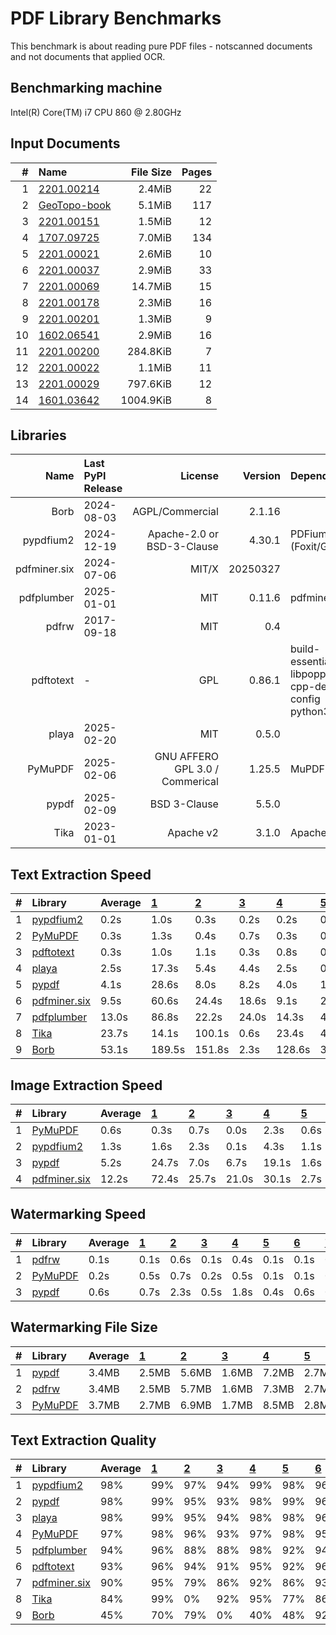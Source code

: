 # PDF Library Benchmarks
This benchmark is about reading pure PDF files - notscanned documents and not documents that applied OCR.

## Benchmarking machine
 Intel(R) Core(TM) i7 CPU         860  @ 2.80GHz

## Input Documents
| #  |                                               Name                                               | File Size | Pages |
| -: | :----------------------------------------------------------------------------------------------- | --------: | ----: |
|  1 | [2201.00214](https://arxiv.org/pdf/2201.00214.pdf)                                               |    2.4MiB |    22 |
|  2 | [GeoTopo-book](https://github.com/py-pdf/sample-files/raw/main/009-pdflatex-geotopo/GeoTopo.pdf) |    5.1MiB |   117 |
|  3 | [2201.00151](https://arxiv.org/pdf/2201.00151.pdf)                                               |    1.5MiB |    12 |
|  4 | [1707.09725](https://arxiv.org/pdf/1707.09725.pdf)                                               |    7.0MiB |   134 |
|  5 | [2201.00021](https://arxiv.org/pdf/2201.00021.pdf)                                               |    2.6MiB |    10 |
|  6 | [2201.00037](https://arxiv.org/pdf/2201.00037.pdf)                                               |    2.9MiB |    33 |
|  7 | [2201.00069](https://arxiv.org/pdf/2201.00069.pdf)                                               |   14.7MiB |    15 |
|  8 | [2201.00178](https://arxiv.org/pdf/2201.00178.pdf)                                               |    2.3MiB |    16 |
|  9 | [2201.00201](https://arxiv.org/pdf/2201.00201.pdf)                                               |    1.3MiB |     9 |
| 10 | [1602.06541](https://arxiv.org/pdf/1602.06541.pdf)                                               |    2.9MiB |    16 |
| 11 | [2201.00200](https://arxiv.org/pdf/2201.00200.pdf)                                               |  284.8KiB |     7 |
| 12 | [2201.00022](https://arxiv.org/pdf/2201.00022v1.pdf)                                             |    1.1MiB |    11 |
| 13 | [2201.00029](https://arxiv.org/pdf/2201.00029.pdf)                                               |  797.6KiB |    12 |
| 14 | [1601.03642](https://arxiv.org/pdf/1601.03642.pdf)                                               | 1004.9KiB |     8 |

## Libraries
|     Name     | Last PyPI Release |             License             | Version  |                       Dependencies                        |
| -----------: | :---------------- | ------------------------------: | -------: | :-------------------------------------------------------- |
|         Borb | 2024-08-03        |                 AGPL/Commercial |   2.1.16 |                                                           |
|    pypdfium2 | 2024-12-19        |      Apache-2.0 or BSD-3-Clause |   4.30.1 | PDFium (Foxit/Google)                                     |
| pdfminer.six | 2024-07-06        |                           MIT/X | 20250327 |                                                           |
|   pdfplumber | 2025-01-01        |                             MIT |   0.11.6 | pdfminer.six                                              |
|        pdfrw | 2017-09-18        |                             MIT |      0.4 |                                                           |
|    pdftotext | -                 |                             GPL |   0.86.1 | build-essential libpoppler-cpp-dev pkg-config python3-dev |
|        playa | 2025-02-20        |                             MIT |    0.5.0 |                                                           |
|      PyMuPDF | 2025-02-06        | GNU AFFERO GPL 3.0 / Commerical |   1.25.5 | MuPDF                                                     |
|        pypdf | 2025-02-09        |                    BSD 3-Clause |    5.5.0 |                                                           |
|         Tika | 2023-01-01        |                       Apache v2 |    3.1.0 | Apache Tika                                               |


## Text Extraction Speed

| #  |                          Library                          | Average | [   1   ](https://arxiv.org/pdf/2201.00214.pdf) | [   2   ](https://github.com/py-pdf/sample-files/raw/main/009-pdflatex-geotopo/GeoTopo.pdf) | [   3   ](https://arxiv.org/pdf/2201.00151.pdf) | [   4   ](https://arxiv.org/pdf/1707.09725.pdf) | [   5   ](https://arxiv.org/pdf/2201.00021.pdf) | [   6   ](https://arxiv.org/pdf/2201.00037.pdf) | [   7   ](https://arxiv.org/pdf/2201.00069.pdf) | [   8   ](https://arxiv.org/pdf/2201.00178.pdf) | [   9   ](https://arxiv.org/pdf/2201.00201.pdf) | [  10   ](https://arxiv.org/pdf/1602.06541.pdf) | [  11   ](https://arxiv.org/pdf/2201.00200.pdf) | [  12   ](https://arxiv.org/pdf/2201.00022v1.pdf) | [  13   ](https://arxiv.org/pdf/2201.00029.pdf) | [  14   ](https://arxiv.org/pdf/1601.03642.pdf) |
| :- | :-------------------------------------------------------- | :------ | :---------------------------------------------- | :------------------------------------------------------------------------------------------ | :---------------------------------------------- | :---------------------------------------------- | :---------------------------------------------- | :---------------------------------------------- | :---------------------------------------------- | :---------------------------------------------- | :---------------------------------------------- | :---------------------------------------------- | :---------------------------------------------- | :------------------------------------------------ | :---------------------------------------------- | :---------------------------------------------- |
| 1  | [pypdfium2      ](https://pypi.org/project/pypdfium2/)    |    0.2s | 1.0s                                            | 0.3s                                                                                        | 0.2s                                            | 0.2s                                            | 0.0s                                            | 0.1s                                            | 0.1s                                            | 0.1s                                            | 0.0s                                            | 0.1s                                            | 0.0s                                            | 0.0s                                              | 0.0s                                            | 0.0s                                            |
| 2  | [PyMuPDF        ](https://pypi.org/project/PyMuPDF/)      |    0.3s | 1.3s                                            | 0.4s                                                                                        | 0.7s                                            | 0.3s                                            | 0.1s                                            | 0.2s                                            | 0.1s                                            | 0.1s                                            | 0.1s                                            | 0.1s                                            | 0.1s                                            | 0.1s                                              | 0.1s                                            | 0.1s                                            |
| 3  | [pdftotext      ](https://poppler.freedesktop.org/)       |    0.3s | 1.0s                                            | 1.1s                                                                                        | 0.3s                                            | 0.8s                                            | 0.1s                                            | 0.3s                                            | 0.2s                                            | 0.1s                                            | 0.1s                                            | 0.1s                                            | 0.1s                                            | 0.1s                                              | 0.0s                                            | 0.1s                                            |
| 4  | [playa          ](https://pypi.org/project/playa-pdf/)    |    2.5s | 17.3s                                           | 5.4s                                                                                        | 4.4s                                            | 2.5s                                            | 0.7s                                            | 1.2s                                            | 0.6s                                            | 0.7s                                            | 0.4s                                            | 0.7s                                            | 0.5s                                            | 0.5s                                              | 0.5s                                            | 0.3s                                            |
| 5  | [pypdf          ](https://pypi.org/project/pypdf/)        |    4.1s | 28.6s                                           | 8.0s                                                                                        | 8.2s                                            | 4.0s                                            | 1.2s                                            | 1.8s                                            | 0.9s                                            | 0.8s                                            | 0.6s                                            | 1.0s                                            | 0.9s                                            | 0.6s                                              | 0.7s                                            | 0.4s                                            |
| 6  | [pdfminer.six   ](https://pypi.org/project/pdfminer.six/) |    9.5s | 60.6s                                           | 24.4s                                                                                       | 18.6s                                           | 9.1s                                            | 2.4s                                            | 4.1s                                            | 1.8s                                            | 2.1s                                            | 1.4s                                            | 2.6s                                            | 1.8s                                            | 1.5s                                              | 1.1s                                            | 0.9s                                            |
| 7  | [pdfplumber     ](https://pypi.org/project/pdfplumber/)   |   13.0s | 86.8s                                           | 22.2s                                                                                       | 24.0s                                           | 14.3s                                           | 4.0s                                            | 7.2s                                            | 3.3s                                            | 3.2s                                            | 2.9s                                            | 4.4s                                            | 3.2s                                            | 2.8s                                              | 1.8s                                            | 1.7s                                            |
| 8  | [Tika           ](https://pypi.org/project/tika/)         |   23.7s | 14.1s                                           | 100.1s                                                                                      | 0.6s                                            | 23.4s                                           | 47.5s                                           | 48.3s                                           | 26.2s                                           | 34.6s                                           | 0.1s                                            | 13.2s                                           | 0.1s                                            | 23.2s                                             | 0.1s                                            | 0.1s                                            |
| 9  | [Borb           ](https://pypi.org/project/borb/)         |   53.1s | 189.5s                                          | 151.8s                                                                                      | 2.3s                                            | 128.6s                                          | 34.0s                                           | 11.8s                                           | 118.7s                                          | 25.8s                                           | 31.9s                                           | 8.4s                                            | 5.8s                                            | 27.0s                                             | 5.0s                                            | 2.9s                                            |


## Image Extraction Speed

| #  |                          Library                          | Average | [   1   ](https://arxiv.org/pdf/2201.00214.pdf) | [   2   ](https://github.com/py-pdf/sample-files/raw/main/009-pdflatex-geotopo/GeoTopo.pdf) | [   3   ](https://arxiv.org/pdf/2201.00151.pdf) | [   4   ](https://arxiv.org/pdf/1707.09725.pdf) | [   5   ](https://arxiv.org/pdf/2201.00021.pdf) | [   6   ](https://arxiv.org/pdf/2201.00037.pdf) | [   7   ](https://arxiv.org/pdf/2201.00069.pdf) | [   8   ](https://arxiv.org/pdf/2201.00178.pdf) | [   9   ](https://arxiv.org/pdf/2201.00201.pdf) | [  10   ](https://arxiv.org/pdf/1602.06541.pdf) | [  11   ](https://arxiv.org/pdf/2201.00200.pdf) | [  12   ](https://arxiv.org/pdf/2201.00022v1.pdf) | [  13   ](https://arxiv.org/pdf/2201.00029.pdf) | [  14   ](https://arxiv.org/pdf/1601.03642.pdf) |
| :- | :-------------------------------------------------------- | :------ | :---------------------------------------------- | :------------------------------------------------------------------------------------------ | :---------------------------------------------- | :---------------------------------------------- | :---------------------------------------------- | :---------------------------------------------- | :---------------------------------------------- | :---------------------------------------------- | :---------------------------------------------- | :---------------------------------------------- | :---------------------------------------------- | :------------------------------------------------ | :---------------------------------------------- | :---------------------------------------------- |
| 1  | [PyMuPDF        ](https://pypi.org/project/PyMuPDF/)      |    0.6s | 0.3s                                            | 0.7s                                                                                        | 0.0s                                            | 2.3s                                            | 0.6s                                            | 0.0s                                            | 3.3s                                            | 0.5s                                            | 0.5s                                            | 0.1s                                            | 0.0s                                            | 0.4s                                              | 0.3s                                            | 0.0s                                            |
| 2  | [pypdfium2      ](https://pypi.org/project/pypdfium2/)    |    1.3s | 1.6s                                            | 2.3s                                                                                        | 0.1s                                            | 4.3s                                            | 1.1s                                            | 0.2s                                            | 5.7s                                            | 0.9s                                            | 0.8s                                            | 0.3s                                            | 0.0s                                            | 0.8s                                              | 0.3s                                            | 0.0s                                            |
| 3  | [pypdf          ](https://pypi.org/project/pypdf/)        |    5.2s | 24.7s                                           | 7.0s                                                                                        | 6.7s                                            | 19.1s                                           | 1.6s                                            | 0.7s                                            | 7.7s                                            | 1.5s                                            | 1.6s                                            | 0.8s                                            | 0.2s                                            | 1.2s                                              | 0.3s                                            | 0.3s                                            |
| 4  | [pdfminer.six   ](https://pypi.org/project/pdfminer.six/) |   12.2s | 72.4s                                           | 25.7s                                                                                       | 21.0s                                           | 30.1s                                           | 2.7s                                            | 4.3s                                            | 2.4s                                            | 2.3s                                            | 1.5s                                            | 2.7s                                            | 2.0s                                            | 1.6s                                              | 1.1s                                            | 0.9s                                            |


## Watermarking Speed

| #  |                       Library                        | Average | [   1   ](https://arxiv.org/pdf/2201.00214.pdf) | [   2   ](https://github.com/py-pdf/sample-files/raw/main/009-pdflatex-geotopo/GeoTopo.pdf) | [   3   ](https://arxiv.org/pdf/2201.00151.pdf) | [   4   ](https://arxiv.org/pdf/1707.09725.pdf) | [   5   ](https://arxiv.org/pdf/2201.00021.pdf) | [   6   ](https://arxiv.org/pdf/2201.00037.pdf) | [   7   ](https://arxiv.org/pdf/2201.00069.pdf) | [   8   ](https://arxiv.org/pdf/2201.00178.pdf) | [   9   ](https://arxiv.org/pdf/2201.00201.pdf) | [  10   ](https://arxiv.org/pdf/1602.06541.pdf) | [  11   ](https://arxiv.org/pdf/2201.00200.pdf) | [  12   ](https://arxiv.org/pdf/2201.00022v1.pdf) | [  13   ](https://arxiv.org/pdf/2201.00029.pdf) | [  14   ](https://arxiv.org/pdf/1601.03642.pdf) |
| :- | :--------------------------------------------------- | :------ | :---------------------------------------------- | :------------------------------------------------------------------------------------------ | :---------------------------------------------- | :---------------------------------------------- | :---------------------------------------------- | :---------------------------------------------- | :---------------------------------------------- | :---------------------------------------------- | :---------------------------------------------- | :---------------------------------------------- | :---------------------------------------------- | :------------------------------------------------ | :---------------------------------------------- | :---------------------------------------------- |
| 1  | [pdfrw          ](https://pypi.org/project/pdfrw/)   |    0.1s | 0.1s                                            | 0.6s                                                                                        | 0.1s                                            | 0.4s                                            | 0.1s                                            | 0.1s                                            | 0.2s                                            | 0.1s                                            | 0.1s                                            | 0.1s                                            | 0.1s                                            | 0.1s                                              | 0.0s                                            | 0.1s                                            |
| 2  | [PyMuPDF        ](https://pypi.org/project/PyMuPDF/) |    0.2s | 0.5s                                            | 0.7s                                                                                        | 0.2s                                            | 0.5s                                            | 0.1s                                            | 0.1s                                            | 0.1s                                            | 0.1s                                            | 0.1s                                            | 0.1s                                            | 0.0s                                            | 0.1s                                              | 0.0s                                            | 0.0s                                            |
| 3  | [pypdf          ](https://pypi.org/project/pypdf/)   |    0.6s | 0.7s                                            | 2.3s                                                                                        | 0.5s                                            | 1.8s                                            | 0.4s                                            | 0.6s                                            | 0.3s                                            | 0.5s                                            | 0.2s                                            | 0.6s                                            | 0.2s                                            | 0.5s                                              | 0.1s                                            | 0.1s                                            |


## Watermarking File Size

| #  |                       Library                        | Average | [   1   ](https://arxiv.org/pdf/2201.00214.pdf) | [   2   ](https://github.com/py-pdf/sample-files/raw/main/009-pdflatex-geotopo/GeoTopo.pdf) | [   3   ](https://arxiv.org/pdf/2201.00151.pdf) | [   4   ](https://arxiv.org/pdf/1707.09725.pdf) | [   5   ](https://arxiv.org/pdf/2201.00021.pdf) | [   6   ](https://arxiv.org/pdf/2201.00037.pdf) | [   7   ](https://arxiv.org/pdf/2201.00069.pdf) | [   8   ](https://arxiv.org/pdf/2201.00178.pdf) | [   9   ](https://arxiv.org/pdf/2201.00201.pdf) | [  10   ](https://arxiv.org/pdf/1602.06541.pdf) | [  11   ](https://arxiv.org/pdf/2201.00200.pdf) | [  12   ](https://arxiv.org/pdf/2201.00022v1.pdf) | [  13   ](https://arxiv.org/pdf/2201.00029.pdf) | [  14   ](https://arxiv.org/pdf/1601.03642.pdf) |
| :- | :--------------------------------------------------- | :------ | :---------------------------------------------- | :------------------------------------------------------------------------------------------ | :---------------------------------------------- | :---------------------------------------------- | :---------------------------------------------- | :---------------------------------------------- | :---------------------------------------------- | :---------------------------------------------- | :---------------------------------------------- | :---------------------------------------------- | :---------------------------------------------- | :------------------------------------------------ | :---------------------------------------------- | :---------------------------------------------- |
| 1  | [pypdf          ](https://pypi.org/project/pypdf/)   | 3.4MB   | 2.5MB                                           | 5.6MB                                                                                       | 1.6MB                                           | 7.2MB                                           | 2.7MB                                           | 3.1MB                                           | 15.4MB                                          | 2.4MB                                           | 1.3MB                                           | 3.0MB                                           | 0.3MB                                           | 1.1MB                                             | 0.8MB                                           | 1.0MB                                           |
| 2  | [pdfrw          ](https://pypi.org/project/pdfrw/)   | 3.4MB   | 2.5MB                                           | 5.7MB                                                                                       | 1.6MB                                           | 7.3MB                                           | 2.7MB                                           | 3.1MB                                           | 15.4MB                                          | 2.4MB                                           | 1.3MB                                           | 3.0MB                                           | 0.3MB                                           | 1.1MB                                             | 0.8MB                                           | 1.0MB                                           |
| 3  | [PyMuPDF        ](https://pypi.org/project/PyMuPDF/) | 3.7MB   | 2.7MB                                           | 6.9MB                                                                                       | 1.7MB                                           | 8.5MB                                           | 2.8MB                                           | 3.4MB                                           | 15.5MB                                          | 2.5MB                                           | 1.4MB                                           | 3.2MB                                           | 0.3MB                                           | 1.2MB                                             | 0.9MB                                           | 1.1MB                                           |

## Text Extraction Quality

| #  |                          Library                          | Average | [   1   ](https://arxiv.org/pdf/2201.00214.pdf) | [   2   ](https://github.com/py-pdf/sample-files/raw/main/009-pdflatex-geotopo/GeoTopo.pdf) | [   3   ](https://arxiv.org/pdf/2201.00151.pdf) | [   4   ](https://arxiv.org/pdf/1707.09725.pdf) | [   5   ](https://arxiv.org/pdf/2201.00021.pdf) | [   6   ](https://arxiv.org/pdf/2201.00037.pdf) | [   7   ](https://arxiv.org/pdf/2201.00069.pdf) | [   8   ](https://arxiv.org/pdf/2201.00178.pdf) | [   9   ](https://arxiv.org/pdf/2201.00201.pdf) | [  10   ](https://arxiv.org/pdf/1602.06541.pdf) | [  11   ](https://arxiv.org/pdf/2201.00200.pdf) | [  12   ](https://arxiv.org/pdf/2201.00022v1.pdf) | [  13   ](https://arxiv.org/pdf/2201.00029.pdf) | [  14   ](https://arxiv.org/pdf/1601.03642.pdf) |
| :- | :-------------------------------------------------------- | :------ | :---------------------------------------------- | :------------------------------------------------------------------------------------------ | :---------------------------------------------- | :---------------------------------------------- | :---------------------------------------------- | :---------------------------------------------- | :---------------------------------------------- | :---------------------------------------------- | :---------------------------------------------- | :---------------------------------------------- | :---------------------------------------------- | :------------------------------------------------ | :---------------------------------------------- | :---------------------------------------------- |
| 1  | [pypdfium2      ](https://pypi.org/project/pypdfium2/)    |  98%    |  99%                                            |  97%                                                                                        |  94%                                            |  99%                                            |  98%                                            |  96%                                            |  99%                                            |  99%                                            |  99%                                            |  99%                                            |  98%                                            |  98%                                              |  99%                                            |  99%                                            |
| 2  | [pypdf          ](https://pypi.org/project/pypdf/)        |  98%    |  99%                                            |  95%                                                                                        |  93%                                            |  98%                                            |  99%                                            |  96%                                            |  97%                                            |  99%                                            |  99%                                            |  99%                                            |  99%                                            |  98%                                              | 100%                                            |  99%                                            |
| 3  | [playa          ](https://pypi.org/project/playa-pdf/)    |  98%    |  99%                                            |  95%                                                                                        |  94%                                            |  98%                                            |  98%                                            |  96%                                            |  98%                                            |  98%                                            |  99%                                            |  99%                                            |  99%                                            |  98%                                              |  98%                                            |  99%                                            |
| 4  | [PyMuPDF        ](https://pypi.org/project/PyMuPDF/)      |  97%    |  98%                                            |  96%                                                                                        |  93%                                            |  97%                                            |  98%                                            |  95%                                            |  99%                                            |  98%                                            |  98%                                            |  98%                                            |  97%                                            |  97%                                              |  98%                                            |  99%                                            |
| 5  | [pdfplumber     ](https://pypi.org/project/pdfplumber/)   |  94%    |  96%                                            |  88%                                                                                        |  88%                                            |  98%                                            |  92%                                            |  94%                                            |  93%                                            |  95%                                            |  93%                                            |  97%                                            |  94%                                            |  96%                                              |  99%                                            |  98%                                            |
| 6  | [pdftotext      ](https://poppler.freedesktop.org/)       |  93%    |  96%                                            |  94%                                                                                        |  91%                                            |  95%                                            |  92%                                            |  96%                                            |  96%                                            |  96%                                            |  97%                                            |  83%                                            |  94%                                            |  96%                                              |  96%                                            |  79%                                            |
| 7  | [pdfminer.six   ](https://pypi.org/project/pdfminer.six/) |  90%    |  95%                                            |  79%                                                                                        |  86%                                            |  92%                                            |  86%                                            |  93%                                            |  95%                                            |  93%                                            |  92%                                            |  92%                                            |  93%                                            |  86%                                              |  98%                                            |  86%                                            |
| 8  | [Tika           ](https://pypi.org/project/tika/)         |  84%    |  99%                                            |   0%                                                                                        |  92%                                            |  95%                                            |  77%                                            |  86%                                            |  82%                                            |  82%                                            |  98%                                            |  88%                                            |  98%                                            |  81%                                              |  98%                                            |  96%                                            |
| 9  | [Borb           ](https://pypi.org/project/borb/)         |  45%    |  70%                                            |  79%                                                                                        |   0%                                            |  40%                                            |  48%                                            |  92%                                            |   0%                                            |  64%                                            |  51%                                            |  41%                                            |  55%                                            |  43%                                              |   0%                                            |  53%                                            |
